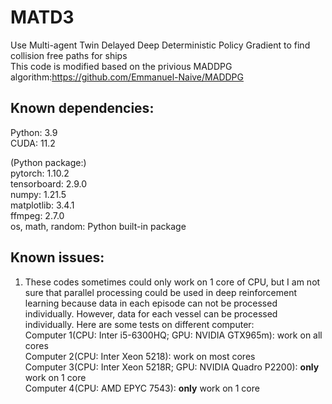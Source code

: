 # MATD3
Use Multi-agent Twin Delayed Deep Deterministic Policy Gradient to find collision free paths for ships  
This code is modified based on the privious MADDPG algorithm:https://github.com/Emmanuel-Naive/MADDPG

## Known dependencies: 
  Python: 3.9  
  CUDA: 11.2  
  
  (Python package:)  
  pytorch: 1.10.2  
  tensorboard: 2.9.0  
  numpy: 1.21.5  
  matplotlib: 3.4.1  
  ffmpeg: 2.7.0  
  os, math, random: Python built-in package

## Known issues:
  1. These codes sometimes could only work on 1 core of CPU, but I am not sure that parallel processing could be used in deep reinforcement learning because data in each episode can not be processed individually. However, data for each vessel can be processed individually.
      Here are some tests on different computer:  
      Computer 1(CPU: Inter i5-6300HQ; GPU: NVIDIA GTX965m): work on all cores  
      Computer 2(CPU: Inter Xeon 5218): work on most cores  
      Computer 3(CPU: Inter Xeon 5218R; GPU: NVIDIA Quadro P2200): **only** work on 1 core  
      Computer 4(CPU: AMD EPYC 7543): **only** work on 1 core  
